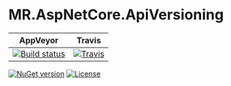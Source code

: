 # MR.AspNetCore.ApiVersioning

AppVeyor | Travis
---------|-------
[![Build status](https://img.shields.io/appveyor/ci/mrahhal/mr-aspnetcore-apiversioning/master.svg)](https://ci.appveyor.com/project/mrahhal/mr-aspnetcore-apiversioning) | [![Travis](https://img.shields.io/travis/mrahhal/MR.AspNetCore.ApiVersioning.svg)](https://travis-ci.org/mrahhal/MR.AspNetCore.ApiVersioning)

[![NuGet version](https://img.shields.io/nuget/v/MR.AspNetCore.ApiVersioning.svg)](https://www.nuget.org/packages/MR.AspNetCore.ApiVersioning)
[![License](https://img.shields.io/badge/license-MIT-blue.svg)](https://opensource.org/licenses/MIT)

